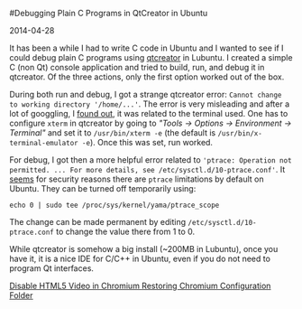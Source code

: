 #Debugging Plain C Programs in QtCreator in Ubuntu

2014-04-28

<!--- tags: cpp linux qt -->

It has been a while I had to write C code in Ubuntu and I wanted to see if I could debug plain C programs using [qtcreator](http://en.wikipedia.org/wiki/Qt_Creator) in Lubuntu. I created a simple C (non Qt) console application and tried to build, run, and debug it in qtcreator. Of the three actions, only the first option worked out of the box.

During both run and debug, I got a strange qtcreator error: `Cannot change to working directory '/home/...'`. The error is very misleading and after a lot of googgling, I [found out](http://www.raspberrypi.org/forums/viewtopic.php?f=33&t=11706), it was related to the terminal used. One has to configure `xterm` in qtcreator by going to *"Tools -> Options -> Environment -> Terminal"* and set it to `/usr/bin/xterm -e` (the default is `/usr/bin/x-terminal-emulator -e`). Once this was set, run worked.

For debug, I got then a more helpful error related to `'ptrace: Operation not permitted. ... For more details, see /etc/sysctl.d/10-ptrace.conf'`. It [seems](http://askubuntu.com/questions/41629/after-upgrade-gdb-wont-attach-to-process) for security reasons there are `ptrace` limitations by default on Ubuntu. They can be turned off temporarily using:
```
echo 0 | sudo tee /proc/sys/kernel/yama/ptrace_scope
```
The change can be made permanent by editing `/etc/sysctl.d/10-ptrace.conf` to change the value there from 1 to 0.

While qtcreator is somehow a big install (~200MB in Lubuntu), once you have it, it is a nice IDE for C/C++ in Ubuntu, even if you do not need to program Qt interfaces.

<ins class='nfooter'><a id='fprev' href='#blog/2014/2014-05-01-Disable-HTML5-Video-in-Chromium.md'>Disable HTML5 Video in Chromium</a> <a id='fnext' href='#blog/2014/2014-04-26-Restoring-Chromium-Configuration-Folder.md'>Restoring Chromium Configuration Folder</a></ins>
